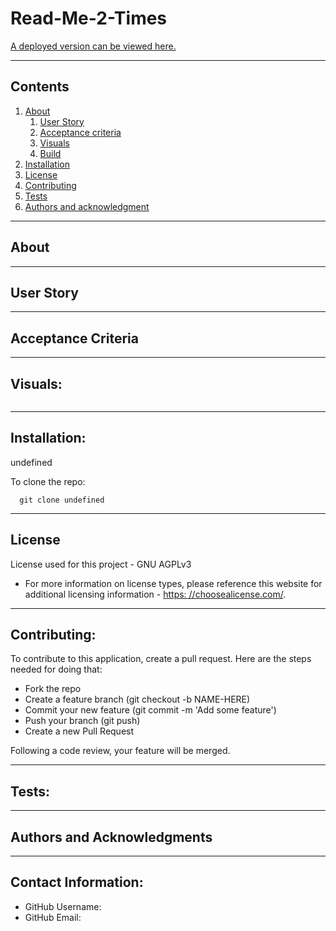 
  
# Read-Me-2-Times

  

  

  [A deployed version can be viewed here.]()
  
---
## Contents

1. [About](#about)
    1. [User Story](#user%20story)
    2. [Acceptance criteria](#acceptance%20criteria)
    3. [Visuals](#visuals)
    4. [Build](#build)
2. [Installation](#installation)
3. [License](#license)
4. [Contributing](#contributing)
5. [Tests](#tests)
6. [Authors and acknowledgment](#authors%20and%20acknowledgment)

---
## About

  

---

## User Story
  

---

## Acceptance Criteria
  
  
---
## Visuals:

  ![]()

---

## Installation:
  undefined

  To clone the repo:
  
      git clone undefined
  
---

## License
  License used for this project - GNU AGPLv3
  * For more information on license types, please reference this website
  for additional licensing information - [https: //choosealicense.com/](https://choosealicense.com/).

---

## Contributing:
  
  To contribute to this application, create a pull request.
  Here are the steps needed for doing that:
  - Fork the repo
  - Create a feature branch (git checkout -b NAME-HERE)
  - Commit your new feature (git commit -m 'Add some feature')
  - Push your branch (git push)
  - Create a new Pull Request

  Following a code review, your feature will be merged.


---

## Tests:
  

---

## Authors and Acknowledgments
  

---

## Contact Information:
* GitHub Username: 
* GitHub Email: 
  
